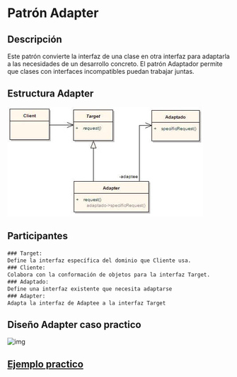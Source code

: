 # Patrón Adapter

## Descripción

Este patrón convierte la interfaz de una clase en otra interfaz para adaptarla a las necesidades de un desarrollo concreto. 
El patrón Adaptador permite que clases con interfaces incompatibles puedan trabajar juntas.

## Estructura Adapter
![img](https://github.com/DanZaky/PatronesDocumentacion/blob/master/CatalogoPatrones/img/PatronAdaptador.jpg)

## Participantes

    ### Target: 
    Define la interfaz específica del dominio que Cliente usa.
    ### Cliente: 
    Colabora con la conformación de objetos para la interfaz Target.
    ### Adaptado: 
    Define una interfaz existente que necesita adaptarse
    ### Adapter: 
    Adapta la interfaz de Adaptee a la interfaz Target
    
## Diseño Adapter caso practico

![img](https://github.com/DanZaky/PatronesDocumentacion/blob/master/CatalogoPatrones/img/Dise%C3%B1oAdapter.png)

## [Ejemplo practico](https://github.com/DanZaky/PatronesDocumentacion/tree/master/CatalogoPatrones/src/patronadapter)
